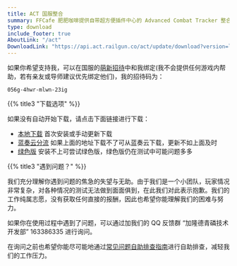 ```yaml
---
title: ACT 国服整合
summary: FFCafe 肥肥咖啡提供自带超方便插件中心的 Advanced Combat Tracker 整合版的下载。
type: download
include_footer: true
AboutLink: "/act"
DownloadLink: "https://api.act.railgun.co/act/update/download?version=latest"
---
```


<div class="notification is-info">
如果你希望支持我，可以在国服的<a href="http://act.ff.sdo.com/20190315Zhaodai/index.html#/index" target="_blank" rel="noopener noreferrer">萌新招待</a>中和我绑定(我不会提供任何游戏内帮助，若有亲友或导师建议优先绑定他们)，我的招待码为：
<p><code>056g-4hwr-mlwn-23ig</code></p>
</div>

<a name="download"></a>

{{% title3 "下载选项" %}}

如果没有自动开始下载，请点击下面链接进行下载：

* [本地下载](https://api.act.railgun.co/act/update/download?version=latest) 首次安装或手动更新下载
* [蓝奏云分流](https://ffcaff.lanzous.com/ibhpi1c) 如果上面的地址下载不了可从蓝奏云下载，更新不如上面及时
* [绿色版](https://ffcafe.lanzous.com/ibh83hg) 安装不上可尝试绿色版，绿色版仍在测试中可能问题多多 
<!--* [傻瓜整合版]() 自带流行插件，解压即可用，如果无法启动请下载上面的安装版-->

{{% title3 "遇到问题？" %}}

我们充分理解你遇到问题的焦急的失望与无助。由于我们是一个小团队，玩家情况非常复杂，对各种情况的测试无法做到面面俱到，在此我们对此表示抱歉。我们的工作纯属志愿，没有获取任何直接的报酬，因此也希望你能理解我们的困难与努力。

如果你在使用过程中遇到了问题，可以通过加我们的 QQ 反馈群 “加隆德青磷技术开发部” 163386335 进行询问。

在询问之前也希望你能尽可能地通过[常见问题自助排查指南](https://www.yuque.com/ffcafe/act)进行自助排查，减轻我们的工作压力。
